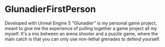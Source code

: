 # GlunadierFirstPerson

Developed with Unreal Engine 5
"Glunadier" is my personal game project, meant to give me the experience of pulling together a game project all my myself. It's a mix between an arena shooter and a puzzle game, where the main catch is that you can only use non-lethal grenades to defend yourself.
